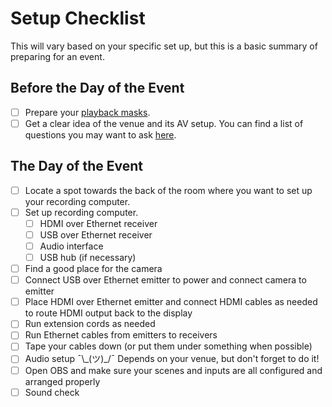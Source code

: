 # Setup Checklist

This will vary based on your specific set up, but this is a basic summary of preparing for an event.

## Before the Day of the Event

- [ ] Prepare your [playback masks](./playback-mask.md).
- [ ] Get a clear idea of the venue and its AV setup. You can find a list of questions you may want to ask [here](./best-practices.md##Logistics).

## The Day of the Event

- [ ] Locate a spot towards the back of the room where you want to set up your recording computer.
- [ ] Set up recording computer.
  - [ ] HDMI over Ethernet receiver
  - [ ] USB over Ethernet receiver
  - [ ] Audio interface
  - [ ] USB hub (if necessary)
- [ ] Find a good place for the camera
- [ ] Connect USB over Ethernet emitter to power and connect camera to emitter
- [ ] Place HDMI over Ethernet emitter and connect HDMI cables as needed to route HDMI output back to the display
- [ ] Run extension cords as needed
- [ ] Run Ethernet cables from emitters to receivers
- [ ] Tape your cables down (or put them under something when possible)
- [ ] Audio setup ¯\\\_(ツ)\_/¯ Depends on your venue, but don't forget to do it!
- [ ] Open OBS and make sure your scenes and inputs are all configured and arranged properly
- [ ] Sound check
